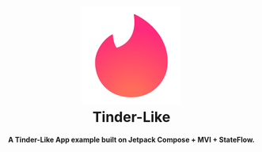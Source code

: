<h1 align="center">
  <br>
  <a href="https://github.com/cyph3rcod3r/Tinder-Like"><img src="https://github.com/cyph3rcod3r/Tinder-Like/blob/master/app/src/main/res/drawable-v24/tinder.png" alt="Tinder-Like" width="200"></a>
  <br>
  Tinder-Like
  <br>
</h1>

<h4 align="center">A Tinder-Like App example built on Jetpack Compose + MVI + StateFlow.</h4>
